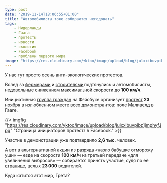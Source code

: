 ```yaml
---
type: post
date: "2019-11-14T18:06:55+01:00"
title: "Автомобилисты тоже собираются негодовать"
tags:
    - Нидерланды
    - Гаага
    - протесты
    - новости
    - экология
    - Facebook
    - проблемы первого мира
image: "https://res.cloudinary.com/yktoo/image/upload/blog/julxxibuvpibz1jmphyf.jpg"
---
```


У нас тут просто осень анти-экологических протестов.

Вслед за [фермерами](0427) и [строителями](0444) подтянулись и автомобилисты, недовольные [снижением максимальной скорости](0463) до **100 км/ч**.

<!--more-->

Инициативная [группа граждан](https://www.facebook.com/Demonstratie-van-130kmH-naar-100kmH-op-het-Malieveld-102121171255383/) на Фейсбуке организует [протест](https://www.facebook.com/events/2420153501567391/) **23** ноября в излюбленном месте всех демонстрантов: поле Маливелд в Гааге.

{{< imgfig "https://res.cloudinary.com/yktoo/image/upload/blog/julxxibuvpibz1jmphyf.jpg" "Страница инициаторов протеста в Facebook." >}}

Участие в демонстрации уже подтвердило **2,6 тыс.** человек.

А вот в альтернативной акции из разряда «назло бабушке отморожу уши» — езде на скорости **100 км/ч** на третьей передаче «для увеличения выбросов» — собирается принять участие, судя по её [странице](https://www.facebook.com/events/723254051505459/), целых **23 000** водителей.

Куда катится этот мир, Грета?
